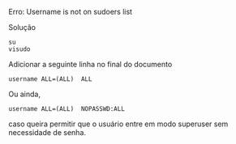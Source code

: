 Erro:
Username is not on sudoers list
    
Solução
    
```
su 
visudo
```
Adicionar a seguinte linha no final do documento
   
```
username ALL=(ALL)  ALL
```
    
Ou ainda,
```
username ALL=(ALL)  NOPASSWD:ALL
```
  
caso queira permitir que o usuário entre em modo superuser sem necessidade de senha.
